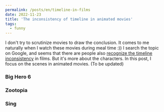```yaml
---
permalink: /posts/en/timeline-in-films
date: 2022-11-23
title: 'The inconsistency of timeline in animated movies'
tags:
  - funny
---
```



I don't try to scrutinize movies to draw the conclusion. It comes to me naturally when I watch these movies during meal time :)) I search the topic on Google, and seems that there are people also [recognize the timeline inconsistency](https://www.buzzfeed.com/hannahmarder/movies-and-tv-show-timeline-inconsistencies) in films. But it's more about the characters. In this post, I focus on the scenes in animated movies. (To be updated)

### Big Hero 6



### Zootopia



### Sing